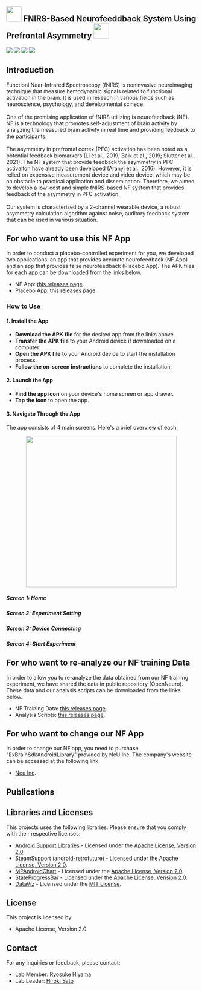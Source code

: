 ## <img src="https://github.com/user-attachments/assets/b08b4b25-d8b4-496e-a42b-170903b08d86" width="40px"> FNIRS-Based Neurofeeddback System Using Prefrontal Asymmetry <img src="https://github.com/user-attachments/assets/b08b4b25-d8b4-496e-a42b-170903b08d86" width="40px">

![](https://img.shields.io/badge/Apache2-red) ![](https://img.shields.io/badge/AndroidStudio-green) ![](https://img.shields.io/badge/Java-blue) ![](https://img.shields.io/badge/Matlab-blue)

## Introduction
Functionl Near-Infrared Spectroscopy (fNIRS) is noninvasive neuroimaging technique that measure hemodynamic signals related to functional activation in the brain. It is used in reseach in various fields such as neuroscience, psychology, and developmental scinece. <br>
<br>
One of the promising application of fNIRS utilizing is neurofeedback (NF). NF is a technology that promotes self-adjustment of brain activity by analyzing the measured brain activity in real time and providing feedback to the participants. <br>
<br>
The asymmetry in prefrontal cortex (PFC) activation has been noted as a potential feedback biomarkers (Li et al., 2019; Baik et al., 2019; Slutter et al., 2021). The NF system that provide feedback the asymmetry in PFC activaiton have already been developed (Aranyi et al., 2016). However, it is relied on expensive measurement device and video device, which may be an obstacle to practical application and dissemination. Therefore, we aimed to develop a low-cost and simple fNIRS-based NF system that provides feedback of the asymmetry in PFC activation. <br>
<br>
Our system is characterized by a 2-channel wearable device, a robust asymmetry calculation algorithm against noise, auditory feedback system that can be used in various situation. <br>

## For who want to use this NF App
In order to conduct a placebo-controlled experiment for you, we developed two applications: an app that provides accurate neurofeedback (NF App) and an app that provides false neurofeedback (Placebo App). The APK files for each app can be downloaded from the links below. <br>
- NF App: [this releases page](). <br>
- Placebo App: [this releases page](). <br>

### How to Use
#### 1. Install the App
- **Download the APK file** for the desired app from the links above. <br>
- **Transfer the APK file** to your Android device if downloaded on a computer. <br>
- **Open the APK file** to your Android device to start the installation process. <br>
- **Follow the on-screen instructions** to complete the installation. <br>

#### 2. Launch the App
- **Find the app icon** on your device's home screen or app drawer. <br>
- **Tap the icon** to open the app.

#### 3. Navigate Through the App
The app consists of 4 main screens. Here's a brief overview of each: <br>
<p align="center">
    <img src="https://github.com/user-attachments/assets/e05f45ad-77f2-41e0-8b1d-6501188fd3c0" width="400px">
</p>

##### Screen 1: Home

##### Screen 2: Experiment Setting

##### Screen 3: Device Connecting

##### Screen 4: Start Experiment

## For who want to re-analyze our NF training Data
In order to allow you to re-analyze the data obtained from our NF training experiment, we have shared the data in public repository (OpenNeuro). These data and our analysis scripts can be downloaded from the links below. <br>
- NF Training Data: [this releases page](). <br>
- Analysis Scripts: [this releases page](). <br>

## For who want to change our NF App
In order to change our NF app, you need to purchase "ExBrainSdkAndroidLibrary" provided by NeU Inc. The company's website can be accessed at the following link. <br>
- [Neu Inc](https://neu-brains.net/). <br>

## Publications

## Libraries and Licenses
This projects uses the following libraries. Please ensure that you comply with their respective licenses: <br>

- [Android Support Libraries](https://developer.android.com/topic/libraries/support-library?hl=en) - Licensed under the [Apache License, Version 2.0](https://www.apache.org/licenses/LICENSE-2.0). <br>
- [SteamSupport (android-retrofuture)](https://sourceforge.net/projects/streamsupport/) - Licensed under the [Apache License, Version 2.0](https://www.apache.org/licenses/LICENSE-2.0). <br>
- [MPAndroidChart](https://github.com/PhilJay/MPAndroidChart) - Licensed under the [Apache License, Version 2.0](https://www.apache.org/licenses/LICENSE-2.0). <br>
- [StateProgressBar](https://github.com/kofigyan/StateProgressBar) - Licensed under the [Apache License, Verision 2.0](https://www.apache.org/licenses/LICENSE-2.0). <br>
- [DataViz](https://github.com/povilaskarvelis/DataViz) - Licensed under the [MIT License](https://opensource.org/license/MIT). <br>

## License
This project is licensed by: <br>
- Apache License, Version 2.0 <br>

## Contact
For any inquiries or feedback, please contact: <br>
- Lab Member: [Ryosuke Hiyama](mf23095@shibaura-it.ac.jp) <br>
- Lab Leader: [Hiroki Sato](hiroki@shibaura-it.ac.jp) <br>
